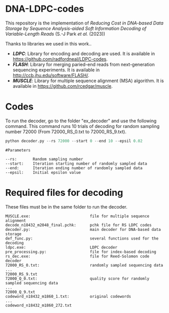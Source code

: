 # DNA-LDPC-codes

This repository is the implementation of *Reducing Cost in DNA-based Data Storage by Sequence Analysis-aided Soft Information Decoding of Variable-Length Reads* (S.-J Park *et al.* (2023))


Thanks to libraries we used in this work..


* ***LDPC***: Library for encoding and decoding are used. It is available in https://github.com/radfordneal/LDPC-codes.  
* ***FLASH***: Library for merging paried-end reads from next-generation sequencing experiments. It is available in http://ccb.jhu.edu/software/FLASH/.  
* ***MUSCLE***: Library for multiple sequence alignment (MSA) algorithm. It is available in https://github.com/rcedgar/muscle.  


# Codes

To run the decoder, go to the folder "ex_decoder" and use the following command.
This command runs 10 trials of decoding for random sampling number 72000 (From 72000_RS_0.txt to 72000_RS_9.txt).
```python
python decoder.py --rs 72000 --start 0 --end 10 --epsil 0.02
```

```
#Parameters

--rs:       Random sampling number
--start:    Iteration starting number of randomly sampled data
--end:      Iteration ending number of randomly sampled data
--epsil:    Initial epsilon value
```


# Required files for decoding

These files must be in the same folder to run the decoder.
```
MUSCLE.exe:                          file for multiple sequence alignment
decode_n18432_m2048_final.pchk:      pchk file for RS LDPC codes
decoder.py:                          main decoder for DNA-based data storage
def_func.py:                         several functions used for the decoding
ldpc.exe:                            LDPC decoder
pre_processing.py:                   file for index-based decoding
rs_dec.exe:                          file for Reed-Solomon code decoder
72000_RS_0.txt:                      randomly sampled sequencing data
...
72000_RS_9.txt
72000_Q_0.txt:                       quality score for randomly sampled sequencing data
...
72000_Q_9.txt
codeword_n18432_m1860_1.txt:         original codewords
...
codeword_n18432_m1860_272.txt
```
